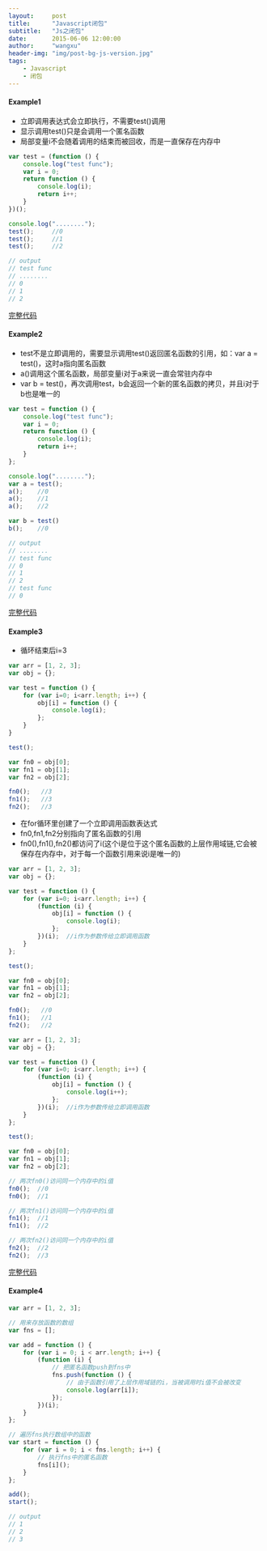 ```yaml
---
layout:     post
title:      "Javascript闭包"
subtitle:   "Js之闭包"
date:       2015-06-06 12:00:00
author:     "wangxu"
header-img: "img/post-bg-js-version.jpg"
tags:
    - Javascript
    - 闭包
---
```

#### Example1

* 立即调用表达式会立即执行，不需要test()调用
* 显示调用test()只是会调用一个匿名函数
* 局部变量i不会随着调用的结束而被回收，而是一直保存在内存中

```javascript
var test = (function () {
    console.log("test func");
    var i = 0;
    return function () {
        console.log(i);
        return i++;
    }
})();

console.log("........");
test();		//0
test();		//1
test();		//2

// output
// test func
// ........
// 0
// 1
// 2
```

[完整代码](http://plnkr.co/edit/m5RK79NqkC9bn1UbEZTl)

#### Example2

* test不是立即调用的，需要显示调用test()返回匿名函数的引用，如：var a = test()，这时a指向匿名函数
* a()调用这个匿名函数，局部变量i对于a来说一直会常驻内存中
* var b = test()，再次调用test，b会返回一个新的匿名函数的拷贝，并且i对于b也是唯一的

```javascript
var test = function () {
    console.log("test func");
    var i = 0;
    return function () {
        console.log(i);
        return i++;
    }
};

console.log("........");
var a = test();
a();	//0
a();	//1
a();	//2

var b = test()
b();	//0

// output
// ........
// test func
// 0
// 1
// 2
// test func
// 0
```

[完整代码](http://plnkr.co/edit/zAVTcnfxA8UjVBAvczko)

#### Example3

* 循环结束后i=3

```javascript
var arr = [1, 2, 3];
var obj = {};

var test = function () {
    for (var i=0; i<arr.length; i++) {
        obj[i] = function () {
            console.log(i);
        };
    }
}

test();

var fn0 = obj[0];
var fn1 = obj[1];
var fn2 = obj[2];

fn0();   //3
fn1();   //3
fn2();   //3
```

* 在for循环里创建了一个立即调用函数表达式
* fn0,fn1,fn2分别指向了匿名函数的引用
* fn0(),fn1(),fn2()都访问了i(这个i是位于这个匿名函数的上层作用域链,它会被保存在内存中，对于每一个函数引用来说i是唯一的)

```javascript
var arr = [1, 2, 3];
var obj = {};

var test = function () {
    for (var i=0; i<arr.length; i++) {
        (function (i) {
            obj[i] = function () {
                console.log(i);
            };
        })(i);  //i作为参数传给立即调用函数
    }
};

test();

var fn0 = obj[0];
var fn1 = obj[1];
var fn2 = obj[2];

fn0();   //0
fn1();   //1
fn2();   //2
```


```javascript
var arr = [1, 2, 3];
var obj = {};

var test = function () {
    for (var i=0; i<arr.length; i++) {
        (function (i) {
            obj[i] = function () {
                console.log(i++);
            };
        })(i);  //i作为参数传给立即调用函数
    }
};

test();

var fn0 = obj[0];
var fn1 = obj[1];
var fn2 = obj[2];

// 两次fn0()访问同一个内存中的i值
fn0();  //0
fn0();  //1

// 两次fn1()访问同一个内存中的i值
fn1();  //1
fn1();  //2

// 两次fn2()访问同一个内存中的i值
fn2();  //2
fn2();  //3
```

[完整代码](http://plnkr.co/edit/2uRVJAemZllMyK0x5jKw)

#### Example4

```javascript
var arr = [1, 2, 3];

// 用来存放函数的数组
var fns = [];

var add = function () {
    for (var i = 0; i < arr.length; i++) {
        (function (i) {
            // 把匿名函数push到fns中
            fns.push(function () {
                // 由于函数引用了上层作用域链的i，当被调用时i值不会被改变
                console.log(arr[i]);
            });
        })(i);
    }
};

// 遍历fns执行数组中的函数
var start = function () {
    for (var i = 0; i < fns.length; i++) {
        // 执行fns中的匿名函数
        fns[i]();
    }
};

add();
start();

// output
// 1
// 2
// 3
```
